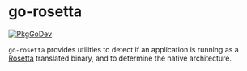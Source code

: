 go-rosetta
==========

[![PkgGoDev](https://pkg.go.dev/badge/github.com/tonistiigi/go-rosetta)](https://pkg.go.dev/github.com/tonistiigi/go-rosetta)

`go-rosetta` provides utilities to detect if an application is running as a
[Rosetta](https://developer.apple.com/documentation/apple_silicon/about_the_rosetta_translation_environment) translated binary, and
to determine the native architecture.
